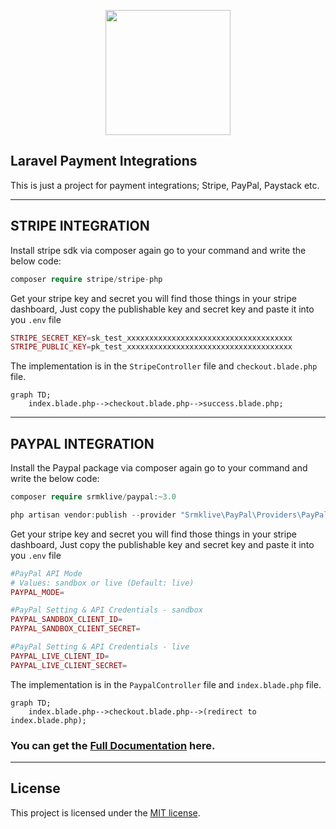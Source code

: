 <p align="center"><a href="https://laravel.com" target="_blank"><img src="https://user-images.githubusercontent.com/10033255/158397645-3fe63a29-7fd7-450c-b11f-add2a2fcbfda.svg" width="200"></a></p>


## Laravel Payment Integrations

This is just a project for payment integrations; Stripe, PayPal, Paystack etc.

---

## STRIPE INTEGRATION

Install stripe sdk via composer again go to your command and write the below code:

```php
composer require stripe/stripe-php
```

Get your stripe key and secret you will find those things in your stripe dashboard, Just copy the publishable key and secret key and paste it into you `.env` file

```php
STRIPE_SECRET_KEY=sk_test_xxxxxxxxxxxxxxxxxxxxxxxxxxxxxxxxxxxxx
STRIPE_PUBLIC_KEY=pk_test_xxxxxxxxxxxxxxxxxxxxxxxxxxxxxxxxxxxxx
```
The implementation is in the `StripeController` file and `checkout.blade.php` file.

```mermaid
graph TD;
    index.blade.php-->checkout.blade.php-->success.blade.php;
```

---

## PAYPAL INTEGRATION

Install the Paypal package via composer again go to your command and write the below code:

```php
composer require srmklive/paypal:~3.0
```
```php
php artisan vendor:publish --provider "Srmklive\PayPal\Providers\PayPalServiceProvider"
```

Get your stripe key and secret you will find those things in your stripe dashboard, Just copy the publishable key and secret key and paste it into you `.env` file

```php
#PayPal API Mode
# Values: sandbox or live (Default: live)
PAYPAL_MODE=

#PayPal Setting & API Credentials - sandbox
PAYPAL_SANDBOX_CLIENT_ID=
PAYPAL_SANDBOX_CLIENT_SECRET=

#PayPal Setting & API Credentials - live
PAYPAL_LIVE_CLIENT_ID=
PAYPAL_LIVE_CLIENT_SECRET=
```
The implementation is in the `PaypalController` file and `index.blade.php` file.

```mermaid
graph TD;
    index.blade.php-->checkout.blade.php-->(redirect to index.blade.php);
```

### You can get the  [Full Documentation](https://srmklive.github.io/laravel-paypal/docs.html) here.

---

## License

This project is licensed under the [MIT license](https://opensource.org/licenses/MIT).
